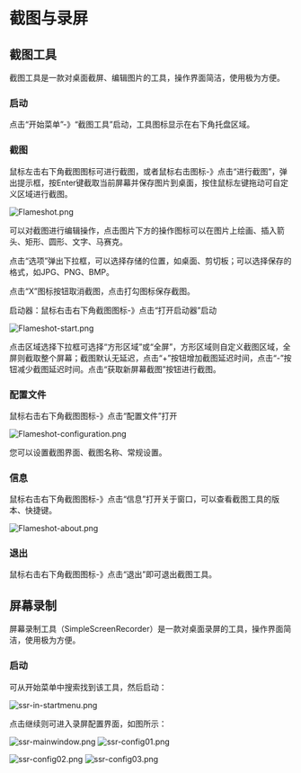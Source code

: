 # 截图与录屏

## 截图工具
截图工具是一款对桌面截屏、编辑图片的工具，操作界面简洁，使用极为方便。

### 启动

点击“开始菜单”-》“截图工具”启动，工具图标显示在右下角托盘区域。

### 截图

鼠标左击右下角截图图标可进行截图，或者鼠标右击图标-》点击“进行截图”，弹出提示框，按Enter键截取当前屏幕并保存图片到桌面，按住鼠标左键拖动可自定义区域进行截图。

![Flameshot.png](../../images/docs/Flameshot.png)

可以对截图进行编辑操作，点击图片下方的操作图标可以在图片上绘画、插入箭头、矩形、圆形、文字、马赛克。

点击“选项”弹出下拉框，可以选择存储的位置，如桌面、剪切板；可以选择保存的格式，如JPG、PNG、BMP。

点击“X”图标按钮取消截图，点击打勾图标保存截图。

启动器：鼠标右击右下角截图图标-》点击“打开启动器”启动

![Flameshot-start.png](../../images/docs/Flameshot-start.png)

点击区域选择下拉框可选择“方形区域”或“全屏”，方形区域则自定义截图区域，全屏则截取整个屏幕；截图默认无延迟，点击“+”按钮增加截图延迟时间，点击“-”按钮减少截图延迟时间。点击“获取新屏幕截图”按钮进行截图。

### 配置文件

鼠标右击右下角截图图标-》点击“配置文件”打开

![Flameshot-configuration.png](../../images/docs/Flameshot-configuration.png)

您可以设置截图界面、截图名称、常规设置。

### 信息

鼠标右击右下角截图图标-》点击“信息”打开关于窗口，可以查看截图工具的版本、快捷键。

![Flameshot-about.png](../../images/docs/Flameshot-about.png)

### 退出

鼠标右击右下角截图图标-》点击“退出”即可退出截图工具。

## 屏幕录制

屏幕录制工具（SimpleScreenRecorder）是一款对桌面录屏的工具，操作界面简洁，使用极为方便。

### 启动
可从开始菜单中搜索找到该工具，然后启动：

![ssr-in-startmenu.png](../../images/docs/ssr-in-startmenu.png)

点击继续则可进入录屏配置界面，如图所示：

![ssr-mainwindow.png](../../images/docs/ssr-mainwindow.png)
![ssr-config01.png](../../images/docs/ssr-config01.png)

![ssr-config02.png](../../images/docs/ssr-config02.png)
![ssr-config03.png](../../images/docs/ssr-config03.png)
